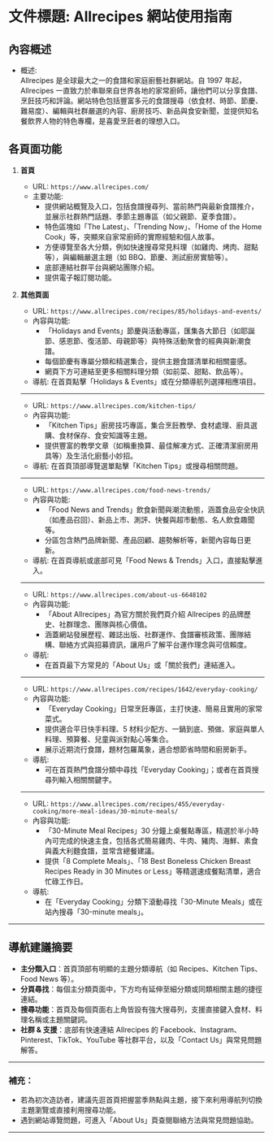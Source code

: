# 文件標題: Allrecipes 網站使用指南

## 內容概述
- 概述:  
  Allrecipes 是全球最大之一的食譜和家庭廚藝社群網站。自 1997 年起，Allrecipes 一直致力於串聯來自世界各地的家常廚師，讓他們可以分享食譜、烹飪技巧和評論。網站特色包括豐富多元的食譜搜尋（依食材、時節、節慶、難易度）、編輯與社群嚴選的內容、廚房技巧、新品與食安新聞，並提供知名餐飲界人物的特色專欄，是喜愛烹飪者的理想入口。

## 各頁面功能

1. **首頁**
   - URL: `https://www.allrecipes.com/`
   - 主要功能:  
     - 提供網站概覽及入口，包括食譜搜尋列、當前熱門與最新食譜推介，並展示社群熱門話題、季節主題專區（如父親節、夏季食譜）。
     - 特色區塊如「The Latest」、「Trending Now」、「Home of the Home Cook」等，突顯來自家常廚師的實際經驗和個人故事。
     - 方便導覽至各大分類，例如快速搜尋常見料理（如雞肉、烤肉、甜點等），與編輯嚴選主題（如 BBQ、節慶、測試廚房實驗等）。
     - 底部連結社群平台與網站團隊介紹。
     - 提供電子報訂閱功能。

2. **其他頁面**

   - URL: `https://www.allrecipes.com/recipes/85/holidays-and-events/`
   - 內容與功能:  
     - 「Holidays and Events」節慶與活動專區，匯集各大節日（如耶誕節、感恩節、復活節、母親節等）與特殊活動聚會的經典與新潮食譜。
     - 每個節慶有專屬分類和精選集合，提供主題食譜清單和相關靈感。
     - 網頁下方可連結至更多相關料理分類（如前菜、甜點、飲品等）。
   - 導航: 在首頁點擊「Holidays & Events」或在分類導航列選擇相應項目。

   ---

   - URL: `https://www.allrecipes.com/kitchen-tips/`
   - 內容與功能:  
     - 「Kitchen Tips」廚房技巧專區，集合烹飪教學、食材處理、廚具選購、食材保存、食安知識等主題。
     - 提供豐富的教學文章（如稱重換算、最佳解凍方式、正確清潔廚房用具等）及生活化廚藝小妙招。
   - 導航: 在首頁頂部導覽選單點擊「Kitchen Tips」或搜尋相關問題。

   ---

   - URL: `https://www.allrecipes.com/food-news-trends/`
   - 內容與功能:  
     - 「Food News and Trends」飲食新聞與潮流動態，涵蓋食品安全快訊（如產品召回）、新品上市、測評、快餐與超市動態、名人飲食趣聞等。
     - 分區包含熱門品牌新聞、產品回顧、趨勢解析等，新聞內容每日更新。
   - 導航: 在首頁導航或底部可見「Food News & Trends」入口，直接點擊進入。

   ---

   - URL: `https://www.allrecipes.com/about-us-6648102`
   - 內容與功能:  
     - 「About Allrecipes」為官方關於我們頁介紹 Allrecipes 的品牌歷史、社群理念、團隊與核心價值。
     - 涵蓋網站發展歷程、雜誌出版、社群運作、食譜審核政策、團隊結構、聯絡方式與招募資訊，讓用戶了解平台運作理念與可信賴度。
   - 導航:  
     - 在首頁最下方常見的「About Us」或「關於我們」連結進入。

   ---

   - URL: `https://www.allrecipes.com/recipes/1642/everyday-cooking/`
   - 內容與功能:  
     - 「Everyday Cooking」日常烹飪專區，主打快速、簡易且實用的家常菜式。
     - 提供適合平日快手料理、5 材料少配方、一鍋到底、預做、家庭與單人料理、預算餐、兒童與派對點心等集合。
     - 展示近期流行食譜，題材包羅萬象，適合想節省時間和廚房新手。
   - 導航:  
     - 可在首頁熱門食譜分類中尋找「Everyday Cooking」；或者在首頁搜尋列輸入相關關鍵字。

   ---

   - URL: `https://www.allrecipes.com/recipes/455/everyday-cooking/more-meal-ideas/30-minute-meals/`
   - 內容與功能:  
     - 「30-Minute Meal Recipes」30 分鐘上桌餐點專區，精選於半小時內可完成的快速主食，包括各式簡易雞肉、牛肉、豬肉、海鮮、素食與義大利麵食譜，並常含總餐建議。
     - 提供「8 Complete Meals」、「18 Best Boneless Chicken Breast Recipes Ready in 30 Minutes or Less」等精選速成餐點清單，適合忙碌工作日。
   - 導航:  
     - 在「Everyday Cooking」分類下滾動尋找「30-Minute Meals」或在站內搜尋「30-minute meals」。

---

## 導航建議摘要

- **主分類入口**：首頁頂部有明顯的主題分類導航（如 Recipes、Kitchen Tips、Food News 等）。
- **分頁尋找**：每個主分類頁面中，下方均有延伸至細分類或同類相關主題的捷徑連結。
- **搜尋功能**：首頁及每個頁面右上角皆設有強大搜尋列，支援直接鍵入食材、料理名稱或主題關鍵詞。
- **社群 & 支援**：底部有快速連結 Allrecipes 的 Facebook、Instagram、Pinterest、TikTok、YouTube 等社群平台，以及「Contact Us」與常見問題解答。

---

### 補充：
- 若為初次造訪者，建議先逛首頁把握當季熱點與主題，接下來利用導航列切換主題瀏覽或直接利用搜尋功能。
- 遇到網站導覽問題，可進入「About Us」頁查閱聯絡方法與常見問題協助。

---